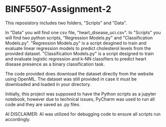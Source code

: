 # BINF5507-Assignment-2

This reposistory includes two folders, "Scripts" and "Data".

In "Data" you will find one csv file, "heart_disease_uci.csv". In "Scripts" you will find two python scripts, "Regression Models.py" and "Classification Models.py". "Regression Models.py" is a script desgined to train and evaluate linear regression models to predict cholesterol levels from the provided dataset. "Classification Models.py" is a script designed to train and evaluate logistic regression and k-NN classifiers to predict heart disease presence as a binary classification task.

The code provided does download the dataset directly from the website using OpenML. The dataset was still provided in case it must be downloaded and loaded in your directory.

Initially, this project was supposed to have the Python scripts as a jupyter notebook, however due to technical issues, PyCharm was used to run all code and they are saved as .py files.

AI DISCLAIMER: AI was utilized for debugging code to ensure all scripts run accordingly.
